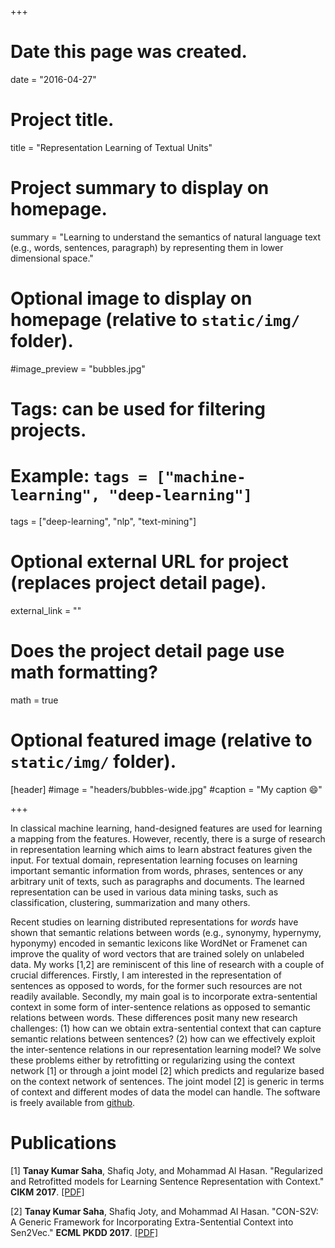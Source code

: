 +++
# Date this page was created.
date = "2016-04-27"

# Project title.
title = "Representation Learning of Textual Units"

# Project summary to display on homepage.
summary = "Learning to understand the semantics of natural language text (e.g., words, sentences, paragraph) by representing them in lower dimensional space."

# Optional image to display on homepage (relative to `static/img/` folder).
#image_preview = "bubbles.jpg"

# Tags: can be used for filtering projects.
# Example: `tags = ["machine-learning", "deep-learning"]`
tags = ["deep-learning", "nlp", "text-mining"]

# Optional external URL for project (replaces project detail page).
external_link = ""

# Does the project detail page use math formatting?
math = true

# Optional featured image (relative to `static/img/` folder).
[header]
#image = "headers/bubbles-wide.jpg"
#caption = "My caption :smile:"

+++

In classical machine learning, hand-designed features are used for learning a mapping from the features. However, recently, there is a surge of research in representation learning which aims to learn abstract features given the input. For textual domain, representation learning focuses on learning important semantic information from words, phrases, sentences or any arbitrary unit of texts, such as paragraphs and documents. The learned representation can be used in various data mining tasks, such as classification, clustering, summarization and many others.


Recent studies on learning distributed representations for $words$ have shown that semantic relations between words (e.g., synonymy, hypernymy, hyponymy) encoded in semantic lexicons like WordNet  or Framenet  can improve the quality of word vectors that are trained solely on unlabeled data. My works [1,2] are reminiscent of this line of research with a couple of crucial differences. Firstly, I am interested in the representation of sentences as opposed to words, for the former such resources are not readily available. Secondly, my main goal is to incorporate extra-sentential context in some form of inter-sentence relations as opposed to semantic relations between words. These differences posit many new research challenges: (1) how can we obtain extra-sentential context that can capture semantic relations between sentences? (2) how can we effectively exploit the inter-sentence relations in our representation learning model? We solve these problems either by retrofitting or regularizing using the context network [1] or through a joint model [2] which predicts and regularize based on the context network of sentences. The joint model [2] is generic in terms of context and different modes of data the model can handle. The software is freely available from [github](https://github.com/tksaha/con-s2v/tree/jointlearning).


# Publications

[1] **Tanay Kumar Saha**, Shafiq Joty, and  Mohammad Al Hasan. "Regularized and Retrofitted models for Learning Sentence Representation with Context." **CIKM 2017**. [[PDF]](https://www.researchgate.net/profile/Tanay_Saha/publication/320068899_Regularized_and_Retrofitted_models_for_Learning_Sentence_Representation_with_Context/links/59d4e88eaca2721f436ff788/Regularized-and-Retrofitted-models-for-Learning-Sentence-Representation-with-Context.pdf)

[2] **Tanay Kumar Saha**, Shafiq Joty, and  Mohammad Al Hasan. "CON-S2V: A Generic Framework for Incorporating Extra-Sentential Context into Sen2Vec." **ECML PKDD 2017**. [[PDF]](https://pdfs.semanticscholar.org/0e67/3c6ce330d57a2548415e563cb181fc6644ff.pdf)
